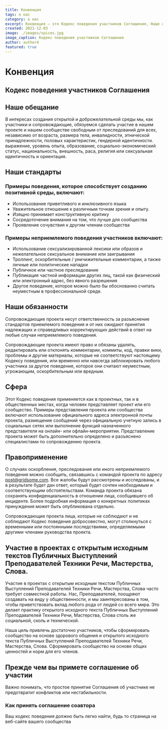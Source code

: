```yaml
---
title: Конвенция
tags: о нас
category: о нас
excerpt: Конвенция — это Кодекс поведения участников Соглашения, Наше обещание, Наши стандарты, Примеры поведения, которое способствует созданию позитивной среды, Наши обязанности
created: 2021-12-03
image: ./images/spices.jpg
image_caption: Кодекс поведения участников Соглашения
author: author4
featured: true
---
```


# Конвенция

## Кодекс поведения участников Соглашения

## Наше обещание
В интересах создания открытой и доброжелательной среды мы, как участники и сопровождающие, обязуемся сделать участие в нашем проекте и нашем сообществе свободным от преследований для всех, независимо от возраста, размера тела, инвалидности, этнической принадлежности, половых характеристик, гендерной идентичности. выражение, уровень опыта, образование, социально-экономический статус, национальность, внешность, раса, религия или сексуальная идентичность и ориентация.

## Наши стандарты

### Примеры поведения, которое способствует созданию позитивной среды, включают:

- Использование приветливого и инклюзивного языка
- Уважительное отношение к различным точкам зрения и опыту.
- Изящно принимает конструктивную критику
- Сосредоточение внимания на том, что лучше для сообщества
- Проявление сочувствия к другим членам сообщества

### Примеры неприемлемого поведения участников включают:

- Использование сексуализированной лексики или образов и нежелательное сексуальное внимание или заигрывания
- Троллинг, оскорбительные / уничижительные комментарии, а также личные или политические нападки
- Публичное или частное преследование
- Публикация частной информации других лиц, такой как физический или электронный адрес, без явного разрешения
- Другое поведение, которое можно было бы обоснованно считать неуместным в профессиональной среде.

## Наши обязанности

Сопровождающие проекта несут ответственность за разъяснение стандартов приемлемого поведения и от них ожидают принятия надлежащих и справедливых корректирующих действий в ответ на любые случаи неприемлемого поведения.

Сопровождающие проекта имеют право и обязаны удалять, редактировать или отклонять комментарии, коммиты, код, правки вики, проблемы и другие материалы, которые не соответствуют настоящему Кодексу поведения, или временно или навсегда заблокировать любого участника за другое поведение, которое они считают неуместным, угрожающим, оскорбительным или вредным.

## Сфера
Этот Кодекс поведения применяется как в проектных, так и в общественных местах, когда человек представляет проект или его сообщество. Примеры представления проекта или сообщества включают использование официального адреса электронной почты проекта, размещение сообщений через официальную учетную запись в социальных сетях или выполнение функций назначенного представителя на онлайн- или офлайн-мероприятии. Представление проекта может быть дополнительно определено и разъяснено специалистами по сопровождению проекта.

## Правоприменение

О случаях оскорбления, преследования или иного неприемлемого поведения можно сообщить, связавшись с командой проекта по адресу post@gridsome.com. Все жалобы будут рассмотрены и исследованы, и в результате будет дан ответ, который будет сочтен необходимым и соответствующим обстоятельствам. Команда проекта обязана сохранять конфиденциальность в отношении лица, сообщившего об инциденте. Более подробная информация о конкретных политиках принуждения может быть опубликована отдельно.

Сопровождающие проекта лица, которые не соблюдают и не соблюдают Кодекс поведения добросовестно, могут столкнуться с временными или постоянными последствиями, определяемыми другими членами руководства проекта.

## Участие в проектах с открытым исходным текстов Публичных Выступлений Преподавателей Техники Речи, Мастерства, Слова.

Участие в проектах с открытым исходным текстом Публичных Выступлений Преподавателей Техники Речи, Мастерства, Слова часто требует совместной работы. Нас, Преподавателей, поощряют создавать на виду у общественности, и мы заинтересованы в том, чтобы приветствовать вклад любого рода от людей со всего мира. Это делает практику открытого исходного текста Публичных Выступлений Преподавателей Техники Речи, Мастерства, Слова столь же социальной, сколь и технической.

Наша цель привлечь достаточно участников, чтобы сформировать сообщество на основе здорового общения и открытого исходного текста Публичных Выступлений Преподавателей Техники Речи, Мастерства, Слова.
Сформировать сообщество на основе общих ценностей и норм для его членов.

## Прежде чем вы примете соглашение об участии

Важно понимать, что простое принятие Соглашения об участнике не предотвратит конфликтов или нестабильности.

### Как принять соглашение соавтора

Ваш кодекс поведения должно быть легко найти, будь то страница на веб-сайте вашего сообщества
